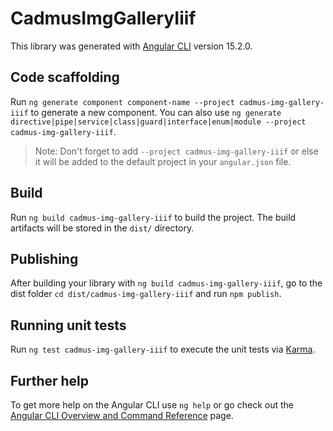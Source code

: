 # CadmusImgGalleryIiif

This library was generated with [Angular CLI](https://github.com/angular/angular-cli) version 15.2.0.

## Code scaffolding

Run `ng generate component component-name --project cadmus-img-gallery-iiif` to generate a new component. You can also use `ng generate directive|pipe|service|class|guard|interface|enum|module --project cadmus-img-gallery-iiif`.
> Note: Don't forget to add `--project cadmus-img-gallery-iiif` or else it will be added to the default project in your `angular.json` file. 

## Build

Run `ng build cadmus-img-gallery-iiif` to build the project. The build artifacts will be stored in the `dist/` directory.

## Publishing

After building your library with `ng build cadmus-img-gallery-iiif`, go to the dist folder `cd dist/cadmus-img-gallery-iiif` and run `npm publish`.

## Running unit tests

Run `ng test cadmus-img-gallery-iiif` to execute the unit tests via [Karma](https://karma-runner.github.io).

## Further help

To get more help on the Angular CLI use `ng help` or go check out the [Angular CLI Overview and Command Reference](https://angular.io/cli) page.
